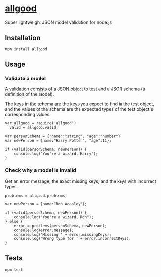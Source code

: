 [allgood](https://www.npmjs.org/package/allgood)
======

Super lightweight JSON model validation for node.js

## Installation

	npm install allgood

## Usage

### Validate a model

A validation consists of a JSON object to test and a JSON schema (a definition of the model).

The keys in the schema are the keys you expect to find in the test object, and the values of the schema are the expected types of the test object's corresponding values.

	var allgood = require('allgood')
	  valid = allgood.valid;

	var personSchema = {"name":"string", "age":"number"};
	var newPerson = {name:"Harry Potter", "age":11};

	if (valid(personSchema, newPerson)) {
		console.log("You're a wizard, Harry");
	}

### Check why a model is invalid

Get an error message, the exact missing keys, and the keys with incorrect types.
	
	problems = allgood.problems;

	var newPerson = {name:"Ron Weasley"};

	if (valid(personSchema, newPerson)) {
		console.log("You're a wizard, Ron");
	} else {
		error = problems(personSchema, newPerson);
		console.log(error.message);
		console.log('Missing ' + error.missingKeys);
		console.log('Wrong type for ' + error.incorrectKeys);
	}
	

## Tests

	npm test
